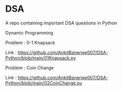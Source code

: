 # DSA
A repo containing important DSA questions in Python


Dynamic Programming

Problem : 0-1 Knapsack

 Link : <a> https://github.com/AnkitBanerjee007/DSA-Python/blob/main/01Knapsack.py </a>

Problem : Coin Change

 Link : <a> https://github.com/AnkitBanerjee007/DSA-Python/blob/main/02CoinChange.py </a> 

